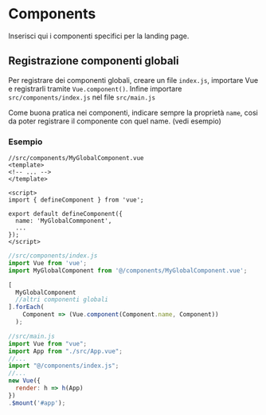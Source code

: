 # Components

Inserisci qui i componenti specifici per la landing page. 

## Registrazione componenti globali
Per registrare dei componenti globali, creare un file `index.js`,
importare Vue e registrarli tramite `Vue.component()`.
Infine importare `src/components/index.js` nel file `src/main.js`


Come buona pratica nei componenti, indicare sempre la proprietà `name`,
cosi da poter registrare il componente con quel name. (vedi esempio)

### Esempio

```vue
//src/components/MyGlobalComponent.vue
<template>
<!-- ... -->
</template>

<script>
import { defineComponent } from 'vue';

export default defineComponent({
  name: 'MyGlobalCommponent',
  ...
});
</script>
```

```js
//src/components/index.js
import Vue from 'vue';
import MyGlobalComponent from '@/components/MyGlobalComponent.vue';

[
  MyGlobalComponent
  //altri componenti globali
].forEach(
    Component => (Vue.component(Component.name, Component))
  );
```

```js
//src/main.js
import Vue from "vue";
import App from "./src/App.vue";
//...
import "@/components/index.js";
//...
new Vue({
  render: h => h(App)
})
.$mount('#app');
```
